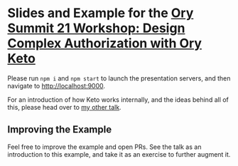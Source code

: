 # Slides and Example for the [Ory Summit 21 Workshop: Design Complex Authorization with Ory Keto](https://www.youtube.com/watch?v=lGRMYkQrNb0)

Please run `npm i` and `npm start` to launch the presentation servers, and then
navigate to [http://localhost:9000](http://localhost:9000).

For an introduction of how Keto works internally, and the ideas behind all of
this, please head over to
[my other talk](https://github.com/zepatrik/introducing-keto).

## Improving the Example

Feel free to improve the example and open PRs. See the talk as an introduction
to this example, and take it as an exercise to further augment it.
